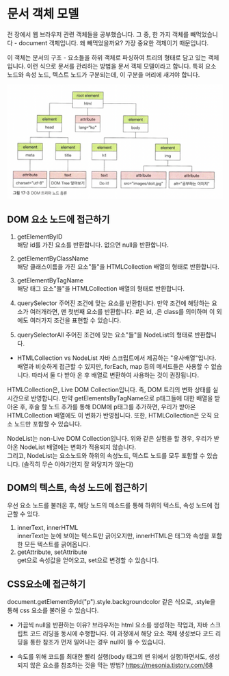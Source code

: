 # 문서 객체 모델
전 장에서 웹 브라우저 관련 객체들을 공부했습니다. 그 중, 한 가지 객체를 빼먹었습니다 - document 객체입니다. 왜 빼먹었을까요? 가장 중요한 객체이기 때문입니다.  
  
  
이 객체는 문서의 구조 - 요소들을 하위 객체로 파싱하여 트리의 형태로 담고 있는 객체입니다. 이런 식으로 문서를 관리하는 방법을 문서 객체 모델이라고 합니다.
특히 요소 노드와 속성 노드, 텍스트 노드가 구분되는데, 이 구분을 머리에 새겨야 합니다.

![img92](./img/92.png) 

## DOM 요소 노드에 접근하기

1. getElementByID  
	해당 id를 가진 요소를 반환합니다. 없으면 null을 반환합니다.  

2. getElementByClassName  
	해당 클래스이름을 가진 요소"들"을 HTMLCollection 배열의 형태로 반환합니다.
3. getElementByTagName  
	해당 태그 요소"들"을 HTMLCollection 배열의 형태로 반환합니다. 
4. querySelector
	주어진 조건에 맞는 요소를 반환합니다. 만약 조건에 해당하는 요소가 여러개라면, 맨 첫번째 요소를 반환합니다. #은 id, .은 class를 의미하며 이 외에도 여러가지 조건을 표현할 수 있습니다.  
5. querySelectorAll
	주어진 조건에 맞는 요소"들"을 NodeList의 형태로 반환합니다.

* HTMLCollection vs NodeList
자바 스크립트에서 제공하는 "유사배열"입니다. 배열과 비슷하게 접근할 수 있지만, forEach, map 등의 메서드들은 사용할 수 없습니다. 따라서 둘 다 받아 온 후 배열로 변환하여 사용하는 것이 권장됩니다.

HTMLCollection은, Live DOM Collection입니다. 즉, DOM 트리의 변화 상태를 실시간으로 반영합니다. 만약 getElementsByTagName으로 p태그들에 대한 배열을 받아온 후, 후술 할 노드 추가를 통해 DOM에 p태그를 추가하면, 우리가 받아온 HTMLCollection 배열에도 이 변화가 반영됩니다. 
또한, HTMLCollection은 오직 요소 노드만 포함할 수 있습니다.

NodeList는 non-Live DOM Collection입니다. 위와 같은 실험을 할 경우, 우리가 받아온 NodeList 배열에는 변화가 적용되지 않습니다.  
그리고, NodeList는 요소노드와 하위의 속성노드, 텍스트 노드를 모두 포함할 수 있습니다. (솔직히 무슨 이야기인지 잘 와닿지가 않는다)


## DOM의 텍스트, 속성 노드에 접근하기
우선 요소 노드를 불러온 후, 해당 노드의 메소드를 통해 하위의 텍스트, 속성 노드에 접근할 수 있다.  
1. innerText, innerHTML  
	innerText는 눈에 보이는 텍스트만 긁어오지만, innerHTML은 태그와 속성을 포함한 모든 텍스트를 긁어옵니다.  
2. getAttribute, setAttribute  
	get으로 속성값을 얻어오고, set으로 변경할 수 있습니다.  


## CSS요소에 접근하기
document.getElementById("p").style.backgroundcolor 같은 식으로, .style을 통해 css 요소를 불러올 수 있습니다.  



* 가끔씩 null을 반환하는 이유?
브라우저는 html 요소를 생성하는 작업과, 자바 스크립트 코드 리딩을 동시에 수행합니다. 이 과정에서 해당 요소 객체 생성보다 코드 리딩을 통한 참조가 먼저 일어나는 경우 null이 뜰 수 있습니다.

* 속도를 위해 코드를 최대한 빨리 실행(body 태그의 맨 위에서 실행)하면서도, 생성되지 않은 요소를 참조하는 것을 막는 방법?
https://mesonia.tistory.com/68